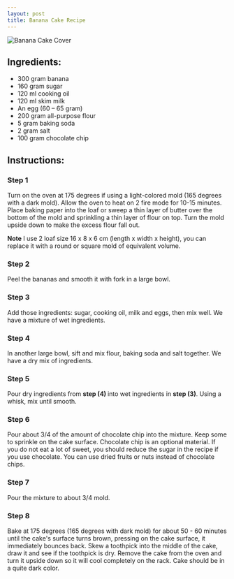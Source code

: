 ```yaml
---
layout: post
title: Banana Cake Recipe
---
```


![Banana Cake Cover](https://i0.wp.com/mypoppet.com.au/living/mp-content/uploads/2019/10/banana-cake-featured.jpg?resize=720%2C540&ssl=1)

## Ingredients:

- 300 gram banana
- 160 gram sugar
- 120 ml cooking oil
- 120 ml skim milk
- An egg (60 – 65 gram)
- 200 gram all-purpose flour 
- 5 gram baking soda 
- 2 gram salt
- 100 gram chocolate chip

## Instructions:

### Step 1

Turn on the oven at 175 degrees if using a light-colored mold (165 degrees with a dark mold). Allow the oven to heat on 2 fire mode for 10-15 minutes.
Place baking paper into the loaf or sweep a thin layer of butter over the bottom of the mold and sprinkling a thin layer of flour on top. Turn the mold upside down to make the excess flour fall out.

<b>Note</b> I use 2 loaf size 16 x 8 x 6 cm (length x width x height), you can replace it with a round or square mold of equivalent volume.

### Step 2

Peel the bananas and smooth it with fork in a large bowl.

### Step 3

Add those ingredients: sugar, cooking oil, milk and eggs, then mix well. We have a mixture of wet ingredients.

### Step 4

In another large bowl, sift and mix flour, baking soda and salt together. We have a dry mix of ingredients.

### Step 5

Pour dry ingredients from <b> step (4) </b> into wet ingredients in <b>step (3)</b>. Using a whisk, mix until smooth.

### Step 6

Pour about 3/4 of the amount of chocolate chip into the mixture. Keep some to sprinkle on the cake surface. Chocolate chip is an optional material. If you do not eat a lot of sweet, you should reduce the sugar in the recipe if you use chocolate. You can use dried fruits or nuts instead of chocolate chips.

### Step 7

Pour the mixture to about 3/4 mold.

### Step 8

Bake at 175 degrees (165 degrees with dark mold) for about 50 - 60 minutes until the cake's surface turns brown, pressing on the cake surface, it immediately bounces back. Skew a toothpick into the middle of the cake, draw it and see if the toothpick is dry. Remove the cake from the oven and turn it upside down so it will cool completely on the rack. Cake should be in a quite dark color.
